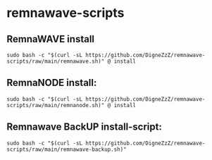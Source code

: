 # remnawave-scripts

## RemnaWAVE install
```
sudo bash -c "$(curl -sL https://github.com/DigneZzZ/remnawave-scripts/raw/main/remnawave.sh)" @ install
```
## RemnaNODE install:
```
sudo bash -c "$(curl -sL https://github.com/DigneZzZ/remnawave-scripts/raw/main/remnanode.sh)" @ install
```

## Remnawave BackUP install-script:
```
sudo bash -c "$(curl -sL https://github.com/DigneZzZ/remnawave-scripts/raw/main/remnawave-backup.sh)"
```
